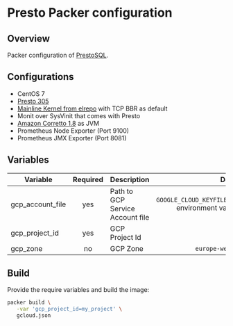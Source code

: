 # Presto Packer configuration

## Overview

Packer configuration of [PrestoSQL](https://prestosql.io).

## Configurations

- CentOS 7
- [Presto 305](https://prestosql.io/docs/current/release/release-305.html)
- [Mainline Kernel from elrepo](https://elrepo.org/tiki/kernel-ml) with TCP BBR as default
- Monit over SysVinit that comes with Presto
- [Amazon Corretto 1.8](https://aws.amazon.com/corretto/) as JVM
- Prometheus Node Exporter (Port 9100)
- Prometheus JMX Exporter (Port 8081)

## Variables

| Variable         | Required | Description                      |                                          Default |
| ---------------- | :------: | -------------------------------- | -----------------------------------------------: |
| gcp_account_file |   yes    | Path to GCP Service Account file | `GOOGLE_CLOUD_KEYFILE_JSON` environment variable |
| gcp_project_id   |   yes    | GCP Project Id                   |                                                  |
| gcp_zone         |    no    | GCP Zone                         |                                 `europe-west1-d` |

## Build

Provide the require variables and build the image:

```sh
packer build \
   -var 'gcp_project_id=my_project' \
   gcloud.json
```
